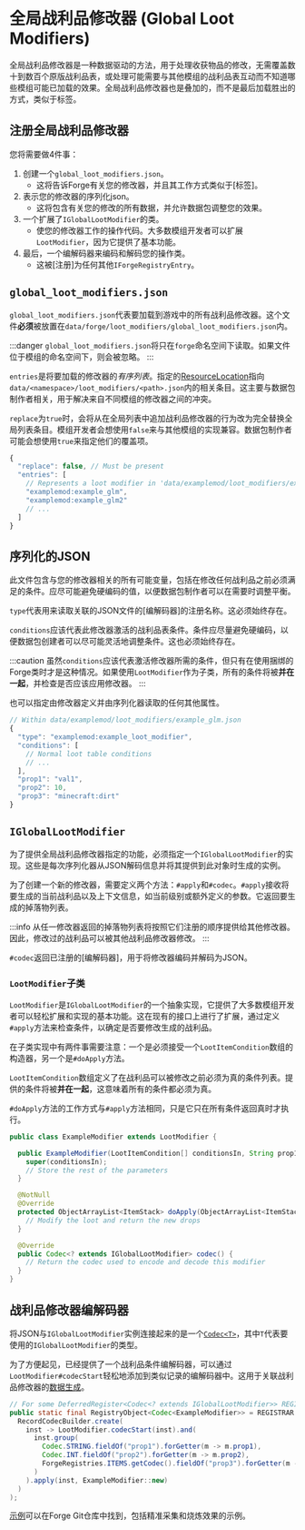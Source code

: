 全局战利品修改器 (Global Loot Modifiers)
===========

全局战利品修改器是一种数据驱动的方法，用于处理收获物品的修改，无需覆盖数十到数百个原版战利品表，或处理可能需要与其他模组的战利品表互动而不知道哪些模组可能已加载的效果。全局战利品修改器也是叠加的，而不是最后加载胜出的方式，类似于标签。

注册全局战利品修改器
-------------------------------

您将需要做4件事：

1. 创建一个`global_loot_modifiers.json`。
    * 这将告诉Forge有关您的修改器，并且其工作方式类似于[标签]。
2. 表示您的修改器的序列化json。
    * 这将包含有关您的修改的所有数据，并允许数据包调整您的效果。
3. 一个扩展了`IGlobalLootModifier`的类。
    * 使您的修改器工作的操作代码。大多数模组开发者可以扩展`LootModifier`，因为它提供了基本功能。
4. 最后，一个编解码器来编码和解码您的操作类。
    * 这被[注册]为任何其他`IForgeRegistryEntry`。

`global_loot_modifiers.json`
-------------------------------

`global_loot_modifiers.json`代表要加载到游戏中的所有战利品修改器。这个文件**必须**被放置在`data/forge/loot_modifiers/global_loot_modifiers.json`内。

:::danger
`global_loot_modifiers.json`将只在`forge`命名空间下读取。如果文件位于模组的命名空间下，则会被忽略。
:::

`entries`是将要加载的修改器的*有序列表*。指定的[ResourceLocation][resloc]指向`data/<namespace>/loot_modifiers/<path>.json`内的相关条目。这主要与数据包制作者相关，用于解决来自不同模组的修改器之间的冲突。

`replace`为`true`时，会将从在全局列表中追加战利品修改器的行为改为完全替换全局列表条目。模组开发者会想使用`false`来与其他模组的实现兼容。数据包制作者可能会想使用`true`来指定他们的覆盖项。

```js
{
  "replace": false, // Must be present
  "entries": [
    // Represents a loot modifier in 'data/examplemod/loot_modifiers/example_glm.json'
    "examplemod:example_glm",
    "examplemod:example_glm2"
    // ...
  ]
}
```

序列化的JSON
-------------------------------

此文件包含与您的修改器相关的所有可能变量，包括在修改任何战利品之前必须满足的条件。应尽可能避免硬编码的值，以便数据包制作者可以在需要时调整平衡。

`type`代表用来读取关联的JSON文件的[编解码器]的注册名称。这必须始终存在。

`conditions`应该代表此修改器激活的战利品表条件。条件应尽量避免硬编码，以便数据包创建者可以尽可能灵活地调整条件。这也必须始终存在。

:::caution
虽然`conditions`应该代表激活修改器所需的条件，但只有在使用捆绑的Forge类时才是这种情况。如果使用`LootModifier`作为子类，所有的条件将被**并在一起**，并检查是否应该应用修改器。
:::

也可以指定由修改器定义并由序列化器读取的任何其他属性。

```js
// Within data/examplemod/loot_modifiers/example_glm.json
{
  "type": "examplemod:example_loot_modifier",
  "conditions": [
    // Normal loot table conditions
    // ...
  ],
  "prop1": "val1",
  "prop2": 10,
  "prop3": "minecraft:dirt"
}
```

`IGlobalLootModifier`
---------------------

为了提供全局战利品修改器指定的功能，必须指定一个`IGlobalLootModifier`的实现。这些是每次序列化器从JSON解码信息并将其提供到此对象时生成的实例。

为了创建一个新的修改器，需要定义两个方法：`#apply`和`#codec`。`#apply`接收将要生成的当前战利品以及上下文信息，如当前级别或额外定义的参数。它返回要生成的掉落物列表。

:::info
从任一修改器返回的掉落物列表将按照它们注册的顺序提供给其他修改器。因此，修改过的战利品可以被其他战利品修改器修改。
:::

`#codec`返回已注册的[编解码器]，用于将修改器编码并解码为JSON。

### `LootModifier`子类

`LootModifier`是`IGlobalLootModifier`的一个抽象实现，它提供了大多数模组开发者可以轻松扩展和实现的基本功能。这在现有的接口上进行了扩展，通过定义`#apply`方法来检查条件，以确定是否要修改生成的战利品。

在子类实现中有两件事需要注意：一个是必须接受一个`LootItemCondition`数组的构造器，另一个是`#doApply`方法。

`LootItemCondition`数组定义了在战利品可以被修改之前必须为真的条件列表。提供的条件将被**并在一起**，这意味着所有的条件都必须为真。

`#doApply`方法的工作方式与`#apply`方法相同，只是它只在所有条件返回真时才执行。

```java
public class ExampleModifier extends LootModifier {

  public ExampleModifier(LootItemCondition[] conditionsIn, String prop1, int prop2, Item prop3) {
    super(conditionsIn);
    // Store the rest of the parameters
  }

  @NotNull
  @Override
  protected ObjectArrayList<ItemStack> doApply(ObjectArrayList<ItemStack> generatedLoot, LootContext context) {
    // Modify the loot and return the new drops
  }

  @Override
  public Codec<? extends IGlobalLootModifier> codec() {
    // Return the codec used to encode and decode this modifier
  }
}
```

战利品修改器编解码器
-----------------------

将JSON与`IGlobalLootModifier`实例连接起来的是一个[`Codec<T>`][codecdef]，其中`T`代表要使用的`IGlobalLootModifier`的类型。

为了方便起见，已经提供了一个战利品条件编解码器，可以通过`LootModifier#codecStart`轻松地添加到类似记录的编解码器中。这用于关联战利品修改器的[数据生成][datagen]。

```java
// For some DeferredRegister<Codec<? extends IGlobalLootModifier>> REGISTRAR
public static final RegistryObject<Codec<ExampleModifier>> = REGISTRAR.register("example_codec", () ->
  RecordCodecBuilder.create(
    inst -> LootModifier.codecStart(inst).and(
      inst.group(
        Codec.STRING.fieldOf("prop1").forGetter(m -> m.prop1),
        Codec.INT.fieldOf("prop2").forGetter(m -> m.prop2),
        ForgeRegistries.ITEMS.getCodec().fieldOf("prop3").forGetter(m -> m.prop3)
      )
    ).apply(inst, ExampleModifier::new)
  )
);
```

[示例][examples]可以在Forge Git仓库中找到，包括精准采集和烧炼效果的示例。

[tags]: ./tags.md
[resloc]: ../../misc/resourcelocation.md
[codec]: #the-loot-modifier-codec
[registered]: ../../concepts/registries.md#methods-for-registering
[codecdef]: ../../datastorage/codecs.md
[datagen]: ../../datagen/server/glm.md
[examples]: https://github.com/neoforged/NeoForge/blob/1.20.x/tests/src/main/java/net/neoforged/neoforge/debug/loot/GlobalLootModifiersTest.java
